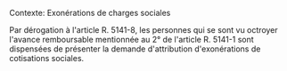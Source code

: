 Contexte: Exonérations de charges sociales

Par dérogation à l'article R. 5141-8, les personnes qui se sont vu octroyer l'avance remboursable mentionnée au 2° de l'article R. 5141-1 sont dispensées de présenter la demande d'attribution d'exonérations de cotisations sociales.